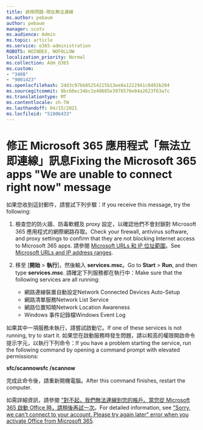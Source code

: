 ```yaml
---
title: 啟用問題-現在無法連線
ms.author: pebaum
author: pebaum
manager: scotv
ms.audience: Admin
ms.topic: article
ms.service: o365-administration
ROBOTS: NOINDEX, NOFOLLOW
localization_priority: Normal
ms.collection: Adm_O365
ms.custom:
- "3408"
- "9001423"
ms.openlocfilehash: 2dd3c97bb85254215b13ee8a1222941c0492b204
ms.sourcegitcommit: 8bc60ec34bc1e40685e3976576e04a2623f63a7c
ms.translationtype: MT
ms.contentlocale: zh-TW
ms.lasthandoff: 04/15/2021
ms.locfileid: "51806433"
---
```

# <a name="fixing-the-microsoft-365-apps-we-are-unable-to-connect-right-now-message"></a><span data-ttu-id="6a4d7-102">修正 Microsoft 365 應用程式「無法立即連線」訊息</span><span class="sxs-lookup"><span data-stu-id="6a4d7-102">Fixing the Microsoft 365 apps "We are unable to connect right now" message</span></span>

<span data-ttu-id="6a4d7-103">如果您收到這封郵件，請嘗試下列步驟：</span><span class="sxs-lookup"><span data-stu-id="6a4d7-103">If you receive this message, try the following:</span></span>

1. <span data-ttu-id="6a4d7-104">檢查您的防火牆、防毒軟體及 proxy 設定，以確認他們不會封鎖對 Microsoft 365 應用程式的網際網路存取。</span><span class="sxs-lookup"><span data-stu-id="6a4d7-104">Check your firewall, antivirus software, and proxy settings to confirm that they are not blocking Internet access to Microsoft 365 apps.</span></span> <span data-ttu-id="6a4d7-105">請參閱 [Microsoft URLs 和 IP 位址範圍](https://docs.microsoft.com/office365/enterprise/urls-and-ip-address-ranges)。</span><span class="sxs-lookup"><span data-stu-id="6a4d7-105">See [Microsoft URLs and IP address ranges](https://docs.microsoft.com/office365/enterprise/urls-and-ip-address-ranges).</span></span>

2. <span data-ttu-id="6a4d7-106">移至 [**開始**  >  **執行**]，然後輸入 **services.msc**。</span><span class="sxs-lookup"><span data-stu-id="6a4d7-106">Go to **Start** > **Run**, and then type **services.msc**.</span></span> <span data-ttu-id="6a4d7-107">請確定下列服務都在執行中：</span><span class="sxs-lookup"><span data-stu-id="6a4d7-107">Make sure that the following services are all running:</span></span>
    - <span data-ttu-id="6a4d7-108">網路連線裝置自動設定</span><span class="sxs-lookup"><span data-stu-id="6a4d7-108">Network Connected Devices Auto-Setup</span></span>
    - <span data-ttu-id="6a4d7-109">網路清單服務</span><span class="sxs-lookup"><span data-stu-id="6a4d7-109">Network List Service</span></span>
    - <span data-ttu-id="6a4d7-110">網路位置知曉</span><span class="sxs-lookup"><span data-stu-id="6a4d7-110">Network Location Awareness</span></span>
    - <span data-ttu-id="6a4d7-111">Windows 事件記錄檔</span><span class="sxs-lookup"><span data-stu-id="6a4d7-111">Windows Event Log</span></span>

<span data-ttu-id="6a4d7-112">如果其中一項服務未執行，請嘗試啟動它。</span><span class="sxs-lookup"><span data-stu-id="6a4d7-112">If one of these services is not running, try to start it.</span></span> <span data-ttu-id="6a4d7-113">如果您在啟動服務時發生問題，請以較高的權限開啟命令提示字元，以執行下列命令：</span><span class="sxs-lookup"><span data-stu-id="6a4d7-113">If you have a problem starting the service, run the following command by opening a command prompt with elevated permissions:</span></span>

<span data-ttu-id="6a4d7-114">**sfc/scannow**</span><span class="sxs-lookup"><span data-stu-id="6a4d7-114">**sfc /scannow**</span></span>

<span data-ttu-id="6a4d7-115">完成此命令後，請重新開機電腦。</span><span class="sxs-lookup"><span data-stu-id="6a4d7-115">After this command finishes, restart the computer.</span></span>

<span data-ttu-id="6a4d7-116">如需詳細資訊，請參閱 ["對不起，我們無法連線到您的帳戶。當您從 Microsoft 365 啟動 Office 時，請稍後再試一次](https://docs.microsoft.com/office/troubleshoot/activation-installation/issue-when-activate-office-from-office-365)。</span><span class="sxs-lookup"><span data-stu-id="6a4d7-116">For detailed information, see ["Sorry, we can't connect to your account. Please try again later" error when you activate Office from Microsoft 365](https://docs.microsoft.com/office/troubleshoot/activation-installation/issue-when-activate-office-from-office-365).</span></span>